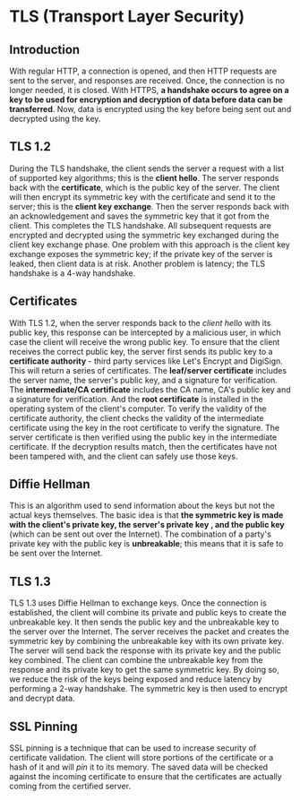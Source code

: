 # TLS (Transport Layer Security)
## Introduction
With regular HTTP, a connection is opened, and then HTTP requests are sent to the server, and responses are received. Once, the connection is no longer needed, it is closed. With HTTPS, **a handshake occurs to agree on a key to be used for encryption and decryption of data before data can be transferred**. Now, data is encrypted using the key before being sent out and decrypted using the key.

## TLS 1.2
During the TLS handshake, the client sends the server a request with a list of supported key algorithms; this is the **client hello**. The server responds back with the **certificate**, which is the public key of the server. The client will then encrypt its symmetric key with the certificate and send it to the server; this is the **client key exchange**. Then the server responds back with an acknowledgement and saves the symmetric key that it got from the client. This completes the TLS handshake. All subsequent requests are encrypted and decrypted using the symmetric key exchanged during the client key exchange phase. One problem with this approach is the client key exchange exposes the symmetric key; if the private key of the server is leaked, then client data is at risk. Another problem is latency; the TLS handshake is a 4-way handshake.

## Certificates
With TLS 1.2, when the server responds back to the *client hello* with its public key, this response can be intercepted by a malicious user, in which case the client will receive the wrong public key. To ensure that the client receives the correct public key, the server first sends its public key to a **certificate authority** - third party services like Let's Encrypt and DigiSign. This will return a series of certificates. The **leaf/server certificate** includes the server name, the server's public key, and a signature for verification. The **intermediate/CA certificate** includes the CA name, CA's public key and a signature for verification. And the **root certificate** is installed in the operating system of the client's computer. To verify the validity of the certificate authority, the client checks the validity of the intermediate certificate using the key in the root certificate to verify the signature. The server certificate is then verified using the public key in the intermediate certificate. If the decryption results match, then the certificates have not been tampered with, and the client can safely use those keys.

## Diffie Hellman
This is an algorithm used to send information about the keys but not the actual keys themselves. The basic idea is that **the symmetric key is made with the client's private key, the server's private key , and the public key** (which can be sent out over the Internet). The combination of a party's private key with the public key is **unbreakable**; this means that it is safe to be sent over the Internet. 

## TLS 1.3
TLS 1.3 uses Diffie Hellman to exchange keys. Once the connection is established, the client will combine its private and public keys to create the unbreakable key. It then sends the public key and the unbreakable key to the server over the Internet. The server receives the packet and creates the symmetric key by combining the unbreakable key with its own private key. The server will send back the response with its private key and the public key combined. The client can combine the unbreakable key from the response and its private key to get the same symmetric key. By doing so, we reduce the risk of the keys being exposed and reduce latency by performing a 2-way handshake. The symmetric key is then used to encrypt and decrypt data.

## SSL Pinning
SSL pinning is a technique that can be used to increase security of certificate validation. The client will store portions of the certificate or a hash of it and will *pin* it to its memory. The saved data will be checked against the incoming certificate to ensure that the certificates are actually coming from the certified server.
